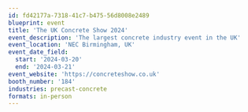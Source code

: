 ```yaml
---
id: fd42177a-7318-41c7-b475-56d8008e2489
blueprint: event
title: 'The UK Concrete Show 2024'
event_description: 'The largest concrete industry event in the UK'
event_location: 'NEC Birmingham, UK'
event_date_field:
  start: '2024-03-20'
  end: '2024-03-21'
event_website: 'https://concreteshow.co.uk'
booth_number: '184'
industries: precast-concrete
formats: in-person
---
```

